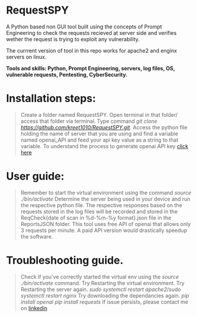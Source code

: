 # RequestSPY
<p>A Python based non GUI tool built using the concepts of Prompt Engineering to check the requests recieved at server side and verifies wether the request is trying to exploit any vulnerability.</p>
<p>The currrent version of tool in this repo works for apache2 and enginx servers on linux.</p>
<b>Tools and skills: Python, Prompt  Engineering, servers, log files, OS, vulnerable requests, Pentesting, CyberSecurity.</b>

# Installation steps:
> Create a folder named RequestSPY.
> Open terminal in that folder/ access that folder via terminal.
> Type command <i>git clone https://github.com/kreet1010/RequestSPY.git</i>.
> Access the python file holding the name of server that you are using and find a variable named openai_API and feed your api key value as a string to that variable.
> To understand the process to generate openai API key <a href="https://www.geeksforgeeks.org/openai-python-api/">click here</a>

# User guide:
> Remember to start the virtual environment using the command <i>source ./bin/activate</i>
> Determine the server being used in your device and run the respective python file.
> The respective responses based on the requests stored in the log files will be recorded and stored in the ReqCheck{date of scan in %d-%m-%y format}.json file in the ReportsJSON folder.
> This tool uses free API of openai that allows only 3 requests per minute. A paid API version would drastically speedup the software.

# Troubleshooting guide.
> Check if you've correctly started the virtual env using the <i>source ./bin/activate</i> command. Try Restarting the virtual environment.
> Try Restarting the server again. <i>sudo systemctl restart apache2</i>/<i>sudo systemctl restart nginx</i>
> Try downloading the dependancies again.
<i>pip install openai</i>
<i>pip install requests</i>
> If issue persists, please contact me on <a href="www.linkedin.com/in/kreet-rout-a404121ba">linkedin</a>
